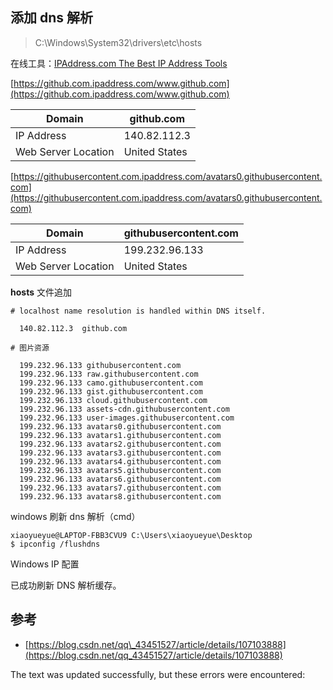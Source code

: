 ## 添加 dns 解析

> C:\\Windows\\System32\\drivers\\etc\\hosts

在线工具：[IPAddress.com The Best IP Address Tools](https://www.ipaddress.com/ip-lookup)

[https://github.com.ipaddress.com/www.github.com](https://github.com.ipaddress.com/www.github.com)

| Domain | github.com |
| --- | --- |
| IP Address | 140.82.112.3 |
| Web Server Location | United States |

[https://githubusercontent.com.ipaddress.com/avatars0.githubusercontent.com](https://githubusercontent.com.ipaddress.com/avatars0.githubusercontent.com)

| Domain | githubusercontent.com |
| --- | --- |
| IP Address | 199.232.96.133 |
| Web Server Location | United States |

**hosts** 文件追加

```shell
# localhost name resolution is handled within DNS itself.

  140.82.112.3  github.com

# 图片资源

  199.232.96.133 githubusercontent.com
  199.232.96.133 raw.githubusercontent.com
  199.232.96.133 camo.githubusercontent.com
  199.232.96.133 gist.githubusercontent.com
  199.232.96.133 cloud.githubusercontent.com
  199.232.96.133 assets-cdn.githubusercontent.com
  199.232.96.133 user-images.githubusercontent.com
  199.232.96.133 avatars0.githubusercontent.com
  199.232.96.133 avatars1.githubusercontent.com
  199.232.96.133 avatars2.githubusercontent.com
  199.232.96.133 avatars3.githubusercontent.com
  199.232.96.133 avatars4.githubusercontent.com
  199.232.96.133 avatars5.githubusercontent.com
  199.232.96.133 avatars6.githubusercontent.com
  199.232.96.133 avatars7.githubusercontent.com
  199.232.96.133 avatars8.githubusercontent.com
```

windows 刷新 dns 解析（cmd）

```shell
xiaoyueyue@LAPTOP-FBB3CVU9 C:\Users\xiaoyueyue\Desktop
$ ipconfig /flushdns
```

Windows IP 配置

已成功刷新 DNS 解析缓存。

## 参考

-   [https://blog.csdn.net/qq\_43451527/article/details/107103888](https://blog.csdn.net/qq_43451527/article/details/107103888)

The text was updated successfully, but these errors were encountered: